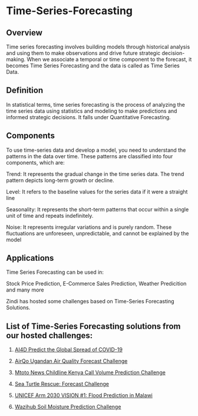 
# Time-Series-Forecasting

## Overview

Time series forecasting involves building models through historical analysis and using them to make observations and drive future strategic decision-making. When we associate a temporal or time component to the forecast, it becomes Time Series Forecasting and the data is called as Time Series Data.


## Definition	

In statistical terms, time series forecasting is the process of analyzing the time series data using statistics and modeling to make predictions and informed strategic decisions. It falls under Quantitative Forecasting.
	
		
## Components

To use time-series data and develop a model, you need to understand the patterns in the data over time. These patterns are classified into four components, which are:

Trend: It represents the gradual change in the time series data. The trend pattern depicts long-term growth or decline.

Level: It refers to the baseline values for the series data if it were a straight line

Seasonality: It represents the short-term patterns that occur within a single unit of time and repeats indefinitely.

Noise: It represents irregular variations and is purely random. These fluctuations are unforeseen, unpredictable, and cannot be explained by the model

		
## Applications

Time Series Forecasting can be used in:

Stock Price Prediction, E-Commerce Sales Prediction, Weather Predicition and many more
	
Zindi has hosted some challenges based on Time-Series Forecasting Solutions.
	
## List of Time-Series Forecasting solutions from our hosted challenges:
1. [AI4D Predict the Global Spread of COVID-19](https://github.com/ZindiAfrica/Time-Series-Forecasting/tree/main/AI4D%20Predict%20the%20Global%20Spread%20of%20COVID-19)

2. [AirQo Ugandan Air Quality Forecast Challenge](https://github.com/ZindiAfrica/Time-Series-Forecasting/tree/main/AirQo%20Ugadan%20Air%20Quality%20Forecast%20Challenge)

3. [Mtoto News Childline Kenya Call Volume Prediction Challenge](https://github.com/ZindiAfrica/Time-Series-Forecasting/tree/main/Mtoto%20New%20Childline%20Kenya%20Call%20Prediction%20Challenge)

4. [Sea Turtle Rescue: Forecast Challenge](https://github.com/ZindiAfrica/Time-Series-Forecasting/tree/main/Sea%20Turtle%20Rescue%20Forecast%20Challenge)

5. [UNICEF Arm 2030 VISION #1: Flood Prediction in Malawi](https://github.com/ZindiAfrica/Time-Series-Forecasting/tree/main/UNICEF%20Arm%202030%20VISION%20%231%20%20Flood%20Prediction%20in%20Malawi)

6. [Wazihub Soil Moisture Prediction Challenge](https://github.com/ZindiAfrica/Time-Series-Forecasting/tree/main/Wazihub%20Soil%20Moisture%20Prediction%20Challenge)
